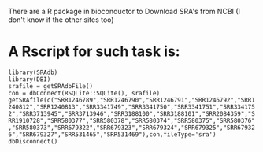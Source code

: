 There are a R package in bioconductor to Download SRA's from NCBI (I don't know if the other sites too)

# A Rscript for such task is:  

```library(SRAdb)```  
```library(DBI)```  
```srafile = getSRAdbFile()```  
```con = dbConnect(RSQLite::SQLite(), srafile)```  
```getSRAfile(c("SRR1246789","SRR1246790","SRR1246791","SRR1246792","SRR1240812","SRR1240813","SRR3341749","SRR3341750","SRR3341751","SRR3341752","SRR3713945","SRR3713946","SRR3188100","SRR3188101","SRR2084359","SRR1910728","SRR580377","SRR580378","SRR580374","SRR580375","SRR580376","SRR580373","SRR679322","SRR679323","SRR679324","SRR679325","SRR679326","SRR679327","SRR531465","SRR531469"),con,fileType='sra')```  
```dbDisconnect()```  





